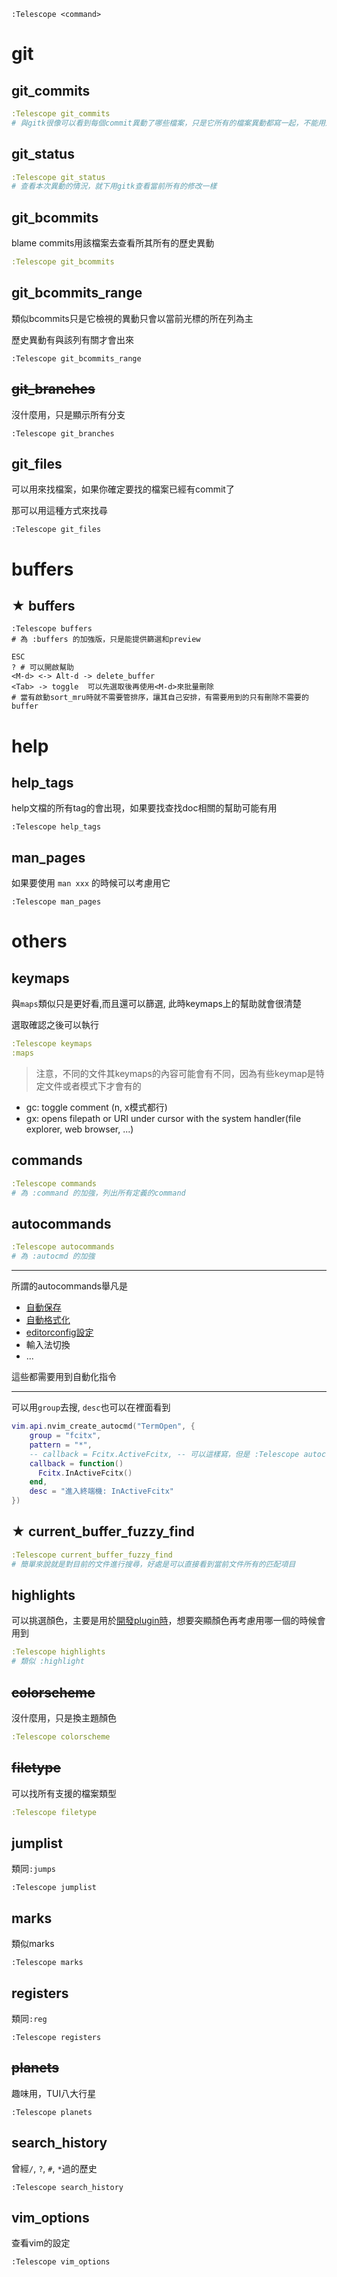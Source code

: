 ```
:Telescope <command>
```

# git

## git_commits

```yaml
:Telescope git_commits
# 與gitk很像可以看到每個commit異動了哪些檔案，只是它所有的檔案異動都寫一起，不能用選擇檔案去看, 要慢慢page down找到該檔案
```

## git_status

```yaml
:Telescope git_status
# 查看本次異動的情況，就下用gitk查看當前所有的修改一樣
```

## git_bcommits

blame commits用該檔案去查看所其所有的歷史異動

```yaml
:Telescope git_bcommits
```

## git_bcommits_range

類似bcommits只是它檢視的異動只會以當前光標的所在列為主

歷史異動有與該列有關才會出來

```
:Telescope git_bcommits_range
```

## ~~git_branches~~

沒什麼用，只是顯示所有分支

```
:Telescope git_branches
```

## git_files

可以用來找檔案，如果你確定要找的檔案已經有commit了

那可以用這種方式來找尋

```
:Telescope git_files
```

# buffers

## ★ buffers

```
:Telescope buffers
# 為 :buffers 的加強版，只是能提供篩選和preview

ESC
? # 可以開啟幫助
<M-d> <-> Alt-d -> delete_buffer
<Tab> -> toggle  可以先選取後再使用<M-d>來批量刪除
# 當有啟動sort_mru時就不需要管排序，讓其自己安排，有需要用到的只有刪除不需要的buffer
```

# help

## help_tags

help文檔的所有tag的會出現，如果要找查找doc相關的幫助可能有用

```
:Telescope help_tags
```

## man_pages

如果要使用 `man xxx` 的時候可以考慮用它

```
:Telescope man_pages
```

# others

## keymaps

與`maps`類似只是更好看,而且還可以篩選, 此時keymaps上的幫助就會很清楚

選取確認之後可以執行

```yaml
:Telescope keymaps
:maps
```

> 注意，不同的文件其keymaps的內容可能會有不同，因為有些keymap是特定文件或者模式下才會有的

- gc: toggle comment (n, x模式都行)
- gx: opens filepath or URI under cursor with the system handler(file explorer, web browser, ...)

## commands

```yaml
:Telescope commands
# 為 :command 的加強，列出所有定義的command
```

## autocommands

```yaml
:Telescope autocommands
# 為 :autocmd 的加強
```

---

所謂的autocommands舉凡是

- [自動保存](https://github.com/CarsonSlovoka/nvim/blob/5f2a836b8f2481ce9a31794702e49e9766c1cc35/lua/config/autocmd.lua#L19-L54)
- [自動格式化](https://github.com/CarsonSlovoka/nvim/blob/5f2a836b8f2481ce9a31794702e49e9766c1cc35/lua/config/autocmd.lua#L68-L86)
- [editorconfig設定](https://github.com/CarsonSlovoka/nvim/blob/5f2a836b8f2481ce9a31794702e49e9766c1cc35/lua/config/autocmd.lua#L94-L131)
- 輸入法切換
- ...

這些都需要用到自動化指令

---

可以用`group`去搜, `desc`也可以在裡面看到

```lua
vim.api.nvim_create_autocmd("TermOpen", {
    group = "fcitx",
    pattern = "*",
    -- callback = Fcitx.ActiveFcitx, -- 可以這樣寫，但是 :Telescope autocommands 的跳轉會到此函數的定義
    callback = function()
      Fcitx.InActiveFcitx()
    end,
    desc = "進入終端機: InActiveFcitx"
})
```

## ★ current_buffer_fuzzy_find

```yaml
:Telescope current_buffer_fuzzy_find
# 簡單來說就是對目前的文件進行搜尋，好處是可以直接看到當前文件所有的匹配項目
```

## highlights

可以挑選顏色，主要是用於[開發plugin時](https://github.com/CarsonSlovoka/nvim/blob/c2a10266940dff5f3d429a7f26adf65718e71c6f/lua/config/telescope_bookmark.lua#L256-L267)，想要突顯顏色再考慮用哪一個的時候會用到

```yaml
:Telescope highlights
# 類似 :highlight
```

## ~~colorscheme~~

沒什麼用，只是換主題顏色

```yaml
:Telescope colorscheme
```

## ~~filetype~~

可以找所有支援的檔案類型

```yaml
:Telescope filetype
```

## jumplist

類同`:jumps`

```
:Telescope jumplist
```

## marks

類似marks

```
:Telescope marks
```

## registers

類同`:reg`

```
:Telescope registers
```

## ~~planets~~

趣味用，TUI八大行星

```
:Telescope planets
```

## search_history

曾經`/`, `?`, `#`, `*`過的歷史

```
:Telescope search_history
```

## vim_options

查看vim的設定

```
:Telescope vim_options
```

